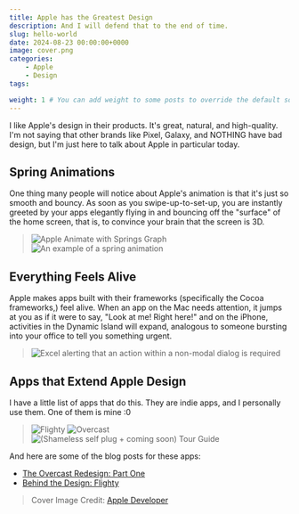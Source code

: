 ```yaml
---
title: Apple has the Greatest Design
description: And I will defend that to the end of time.
slug: hello-world
date: 2024-08-23 00:00:00+0000
image: cover.png
categories:
    - Apple
    - Design
tags:

weight: 1 # You can add weight to some posts to override the default sorting (date descending)
---
```


I like Apple's design in their products. It's great, natural, and high-quality. I'm not saying
that other brands like Pixel, Galaxy, and NOTHING have bad design, but I'm just here to talk
about Apple in particular today.

## Spring Animations

One thing many people will notice about Apple's animation is that it's just so smooth and bouncy.
As soon as you swipe-up-to-set-up, you are instantly greeted by your apps elegantly flying in and
bouncing off the "surface" of the home screen, that is, to convince your brain that the screen is 3D.
> ![Apple Animate with Springs Graph](animate_with_springs.jpg) ![An example of a spring animation](spring.gif)


## Everything Feels Alive

Apple makes apps built with their frameworks (specifically the Cocoa frameworks,) feel alive. When an app on
the Mac needs attention, it jumps at you as if it were to say, "Look at me! Right here!" and on the iPhone,
activities in the Dynamic Island will expand, analogous to someone bursting into your office to tell you
something urgent.
> ![Excel alerting that an action within a non-modal dialog is required](nonmodal.gif)

## Apps that Extend Apple Design
I have a little list of apps that do this. They are indie apps, and I personally use them.
One of them is mine :0
> ![Flighty](flighty.png) ![Overcast](overcast.png)
> ![(Shameless self plug + coming soon) Tour Guide](tourguide.png)

And here are some of the blog posts for these apps:
* [The Overcast Redesign: Part One](https://marco.org/2022/03/25/overcast-redesign-2022)
* [Behind the Design: Flighty](https://developer.apple.com/news/?id=970ncww4)

> Cover Image Credit: [Apple Developer](https://developer.apple.com/design)
